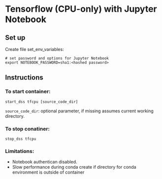 # Tensorflow (CPU-only) with Jupyter Notebook

## Set up

Create file set_env_variables:
```
# set password and options for Jupyter Notebook
export NOTEBOOK_PASSWORD=sha1:<hashed password>
```


## Instructions

### To start container:
```
start_dss tfcpu [source_code_dir]
```
`source_code_dir`: optional parameter, if missing assumes current working directory.


### To stop conatiner:
```
stop_dss tfcpu
```

### Limitations:
* Notebook authentican disabled.
* Slow performance during conda create if directory for conda environment is outside of container
